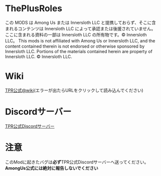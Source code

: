 # ThePlusRoles
この MODS は Among Us または Innersloth LLC と提携しておらず、そこに含まれるコンテンツは Innersloth LLC によって承認または後援されていません。ここに含まれる資料の一部は Innersloth LLC の所有物です。© Innersloth LLC。
This mods is not affiliated with Among Us or Innersloth LLC, and the content contained therein is not endorsed or otherwise sponsored by Innersloth LLC. Portions of the materials contained herein are property of Innersloth LLC. © Innersloth LLC.
# Wiki
[TPR公式@wiki](https://w.atwiki.jp/theplusroles/)(エラーが出たらURLをクリックして読み込んでください)
# Discordサーバー
[TPR公式Discordサーバー](https://discord.gg/QBFYYuPDWq)
# 注意
このModに起きたバグは**必ず**TPR公式Discordサーバーへ送ってください。
**AmongUs公式には絶対に報告しないでください**
